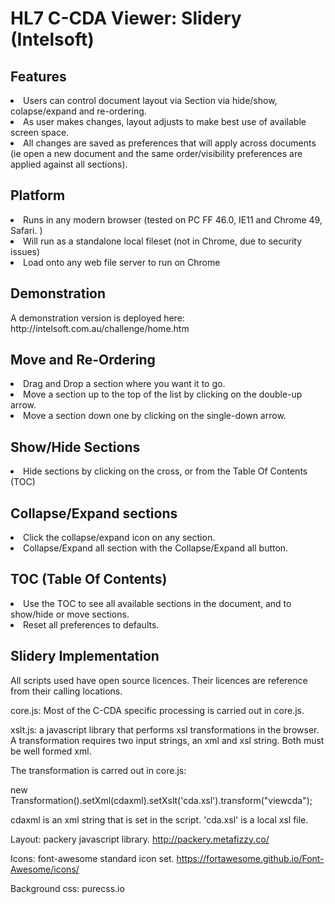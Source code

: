 <h1>HL7 C-CDA Viewer: Slidery (Intelsoft)</h1>

<h2>Features</h2>
<li>Users can control document layout via Section via hide/show, colapse/expand and re-ordering. </li>
<li>As user makes changes, layout adjusts to make best use of available screen space.</li>
<li>All changes are saved as preferences that will apply across documents (ie open a new document and the same order/visibility preferences are applied against all sections).</li>


<h2>Platform</h2>
<li>Runs in any modern browser (tested on PC FF 46.0, IE11 and Chrome 49, Safari. )</li>
<li>Will run as a standalone local fileset (not in Chrome, due to security issues)</li>
<li>Load onto any web file server to run on Chrome</li>

<h2>Demonstration</h2>
A demonstration version is deployed here:
http://intelsoft.com.au/challenge/home.htm

<h2>Move and Re-Ordering</h2>
<li>Drag and Drop a section where you want it to go.</li>
<li>Move a section up to the top of the list by clicking on the double-up arrow.</li>
<li>Move a section down one by clicking on the single-down arrow.</li>

<h2>Show/Hide Sections</h2>
<li>Hide sections by clicking on the cross, or from the Table Of Contents (TOC)</li>

<h2>Collapse/Expand sections</h2>
<li>Click the collapse/expand icon on any section.</li>
<li>Collapse/Expand all section with the Collapse/Expand all button.</li>

<h2>TOC (Table Of Contents)</h2>
<li>Use the TOC to see all available sections in the document, and to show/hide or move sections.</li>
<li>Reset all preferences to defaults.</li>

<h2>Slidery Implementation</h2>
All scripts used have open source licences. Their licences are reference from their calling locations.

core.js: Most of the C-CDA specific processing is carried out in core.js.

xslt.js: a javascript library that performs xsl transformations in the browser. A transformation requires two input strings, an xml and xsl string. Both must be well formed xml.

The transformation is carred out in core.js:

new Transformation().setXml(cdaxml).setXslt('cda.xsl').transform("viewcda");

cdaxml is an xml string that is set in the script.
'cda.xsl' is a local xsl file.

Layout: packery javascript library. http://packery.metafizzy.co/

Icons: font-awesome standard icon set. https://fortawesome.github.io/Font-Awesome/icons/

Background css: purecss.io